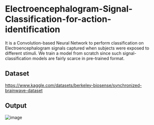 # Electroencephalogram-Signal-Classification-for-action-identification
It is a Convolution-based Neural Network to perform classification on Electroencephalogram signals captured when subjects were exposed to different stimuli. We train a model from scratch since such signal-classification models are fairly scarce in pre-trained format.


## Dataset
https://www.kaggle.com/datasets/berkeley-biosense/synchronized-brainwave-dataset 

## Output
![image](https://github.com/saicharan21-dev/Electroencephalogram-Signal-Classification-for-action-identification/assets/75615707/68ea67d5-33fd-48bf-8cbe-cdb024db0ae1)
